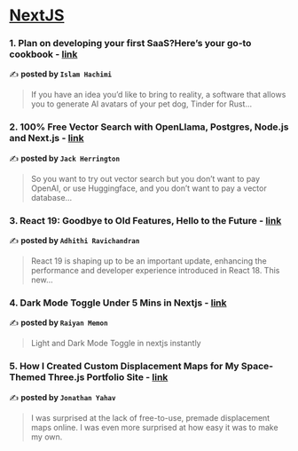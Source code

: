 
<h1><a href=https://medium.com/tag/nextjs/recommended target="_blank" rel="noopener noreferrer">NextJS</a></h1>
<h3>1. Plan on developing your first SaaS?Here’s your go-to cookbook - <a href="https://medium.com/@islamhachimi/plan-on-developing-your-first-saas-heres-your-go-to-cookbook-df91857e0b94" target="_blank" rel="noopener noreferrer">link</a></h3>

✍️ **posted by `Islam Hachimi`**

<blockquote>If you have an idea you’d like to bring to reality, a software that allows you to generate AI avatars of your pet dog, Tinder for Rust…</blockquote>

<h3>2. 100% Free Vector Search with OpenLlama, Postgres, Node.js and Next.js - <a href="https://medium.com/javascript-in-plain-english/100-free-vector-search-with-openllama-postgres-nodejs-and-nextjs-e496856766f7" target="_blank" rel="noopener noreferrer">link</a></h3>

✍️ **posted by `Jack Herrington`**

<blockquote>So you want to try out vector search but you don’t want to pay OpenAI, or use Huggingface, and you don’t want to pay a vector database…</blockquote>

<h3>3. React 19: Goodbye to Old Features, Hello to the Future - <a href="https://medium.com/@adhithiravi/react-19-goodbye-to-old-features-hello-to-the-future-731d60d44b38" target="_blank" rel="noopener noreferrer">link</a></h3>

✍️ **posted by `Adhithi Ravichandran`**

<blockquote>React 19 is shaping up to be an important update, enhancing the performance and developer experience introduced in React 18. This new…</blockquote>

<h3>4. Dark Mode Toggle Under 5 Mins in Nextjs - <a href="https://medium.com/@raiyanmemon/dark-mode-toggle-under-5-mins-in-nextjs-9fb276f3a9a7" target="_blank" rel="noopener noreferrer">link</a></h3>

✍️ **posted by `Raiyan Memon`**

<blockquote>Light and Dark Mode Toggle in nextjs instantly</blockquote>

<h3>5. How I Created Custom Displacement Maps for My Space-Themed Three.js Portfolio Site - <a href="https://medium.com/javascript-in-plain-english/how-i-created-custom-displacement-maps-for-my-space-themed-three-js-portfolio-site-642b52700941" target="_blank" rel="noopener noreferrer">link</a></h3>

✍️ **posted by `Jonathan Yahav`**

<blockquote>I was surprised at the lack of free-to-use, premade displacement maps online. I was even more surprised at how easy it was to make my own.</blockquote>

